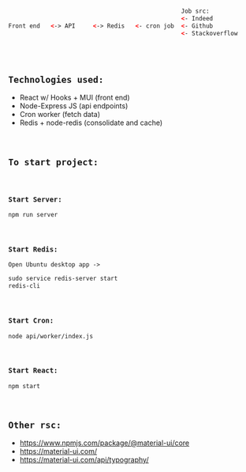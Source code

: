 ```html

												 Job src:
												 <- Indeed
Front end	<->	API		<-> Redis	<- cron job  <- Github
												 <- Stackoverflow
												 
```

<br>

## `Technologies used:`
- React w/ Hooks + MUI (front end)
- Node-Express JS (api endpoints)
- Cron worker (fetch data)
- Redis + node-redis (consolidate and cache)

<br>

## `To start project:`

<br>

### `Start Server:`
```html
npm run server
```

<br>

### `Start Redis:`
`Open Ubuntu desktop app ->`
```html
sudo service redis-server start
redis-cli
```

<br>

### `Start Cron:`
```html
node api/worker/index.js
```

<br>

### `Start React:`
```html
npm start
```

<br>

## `Other rsc:`
- https://www.npmjs.com/package/@material-ui/core
- https://material-ui.com/
- https://material-ui.com/api/typography/









